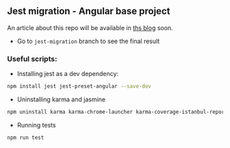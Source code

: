 ## Jest migration - Angular base project

An article about this repo will be available in [ths blog](https://2d-blog-nextjs.vercel.app/) soon. 

- Go to `jest-migration` branch to see the final result


### Useful scripts:

* Installing jest as a dev dependency:
```bash
npm install jest jest-preset-angular --save-dev
```

* Uninstalling karma and jasmine
```bash
npm uninstall karma karma-chrome-launcher karma-coverage-istanbul-reporter karma-jasmine karma-jasmine-html-reporter
```

* Running tests
```bash
npm run test
```
